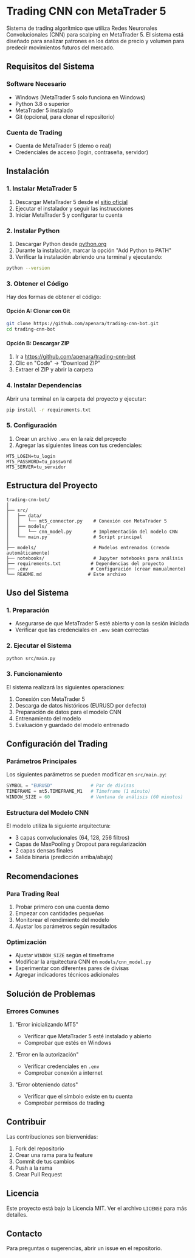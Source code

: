 # Trading CNN con MetaTrader 5

Sistema de trading algorítmico que utiliza Redes Neuronales Convolucionales (CNN) para scalping en MetaTrader 5. El sistema está diseñado para analizar patrones en los datos de precio y volumen para predecir movimientos futuros del mercado.

## Requisitos del Sistema

### Software Necesario
- Windows (MetaTrader 5 solo funciona en Windows)
- Python 3.8 o superior
- MetaTrader 5 instalado
- Git (opcional, para clonar el repositorio)

### Cuenta de Trading
- Cuenta de MetaTrader 5 (demo o real)
- Credenciales de acceso (login, contraseña, servidor)

## Instalación

### 1. Instalar MetaTrader 5
1. Descargar MetaTrader 5 desde el [sitio oficial](https://www.metatrader5.com/es/download)
2. Ejecutar el instalador y seguir las instrucciones
3. Iniciar MetaTrader 5 y configurar tu cuenta

### 2. Instalar Python
1. Descargar Python desde [python.org](https://www.python.org/downloads/)
2. Durante la instalación, marcar la opción "Add Python to PATH"
3. Verificar la instalación abriendo una terminal y ejecutando:
```bash
python --version
```

### 3. Obtener el Código
Hay dos formas de obtener el código:

#### Opción A: Clonar con Git
```bash
git clone https://github.com/apenara/trading-cnn-bot.git
cd trading-cnn-bot
```

#### Opción B: Descargar ZIP
1. Ir a https://github.com/apenara/trading-cnn-bot
2. Clic en "Code" -> "Download ZIP"
3. Extraer el ZIP y abrir la carpeta

### 4. Instalar Dependencias
Abrir una terminal en la carpeta del proyecto y ejecutar:
```bash
pip install -r requirements.txt
```

### 5. Configuración
1. Crear un archivo `.env` en la raíz del proyecto
2. Agregar las siguientes líneas con tus credenciales:
```
MT5_LOGIN=tu_login
MT5_PASSWORD=tu_password
MT5_SERVER=tu_servidor
```

## Estructura del Proyecto

```
trading-cnn-bot/
│
├── src/
│   ├── data/
│   │   └── mt5_connector.py    # Conexión con MetaTrader 5
│   ├── models/
│   │   └── cnn_model.py        # Implementación del modelo CNN
│   └── main.py                 # Script principal
│
├── models/                     # Modelos entrenados (creado automáticamente)
├── notebooks/                  # Jupyter notebooks para análisis
├── requirements.txt           # Dependencias del proyecto
├── .env                       # Configuración (crear manualmente)
└── README.md                 # Este archivo
```

## Uso del Sistema

### 1. Preparación
- Asegurarse de que MetaTrader 5 esté abierto y con la sesión iniciada
- Verificar que las credenciales en `.env` sean correctas

### 2. Ejecutar el Sistema
```bash
python src/main.py
```

### 3. Funcionamiento
El sistema realizará las siguientes operaciones:
1. Conexión con MetaTrader 5
2. Descarga de datos históricos (EURUSD por defecto)
3. Preparación de datos para el modelo CNN
4. Entrenamiento del modelo
5. Evaluación y guardado del modelo entrenado

## Configuración del Trading

### Parámetros Principales
Los siguientes parámetros se pueden modificar en `src/main.py`:

```python
SYMBOL = "EURUSD"              # Par de divisas
TIMEFRAME = mt5.TIMEFRAME_M1   # Timeframe (1 minuto)
WINDOW_SIZE = 60               # Ventana de análisis (60 minutos)
```

### Estructura del Modelo CNN
El modelo utiliza la siguiente arquitectura:
- 3 capas convolucionales (64, 128, 256 filtros)
- Capas de MaxPooling y Dropout para regularización
- 2 capas densas finales
- Salida binaria (predicción arriba/abajo)

## Recomendaciones

### Para Trading Real
1. Probar primero con una cuenta demo
2. Empezar con cantidades pequeñas
3. Monitorear el rendimiento del modelo
4. Ajustar los parámetros según resultados

### Optimización
- Ajustar `WINDOW_SIZE` según el timeframe
- Modificar la arquitectura CNN en `models/cnn_model.py`
- Experimentar con diferentes pares de divisas
- Agregar indicadores técnicos adicionales

## Solución de Problemas

### Errores Comunes
1. "Error inicializando MT5"
   - Verificar que MetaTrader 5 esté instalado y abierto
   - Comprobar que estés en Windows

2. "Error en la autorización"
   - Verificar credenciales en `.env`
   - Comprobar conexión a internet

3. "Error obteniendo datos"
   - Verificar que el símbolo existe en tu cuenta
   - Comprobar permisos de trading

## Contribuir
Las contribuciones son bienvenidas:
1. Fork del repositorio
2. Crear una rama para tu feature
3. Commit de tus cambios
4. Push a la rama
5. Crear Pull Request

## Licencia
Este proyecto está bajo la Licencia MIT. Ver el archivo `LICENSE` para más detalles.

## Contacto
Para preguntas o sugerencias, abrir un issue en el repositorio.